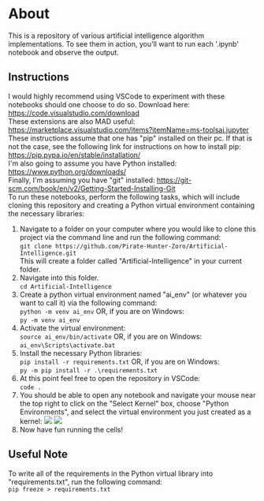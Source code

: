 # About
This is a repository of various artificial intelligence algorithm implementations. To see them in action, you'll want to run each '.ipynb' notebook and observe the output.

## Instructions
I would highly recommend using VSCode to experiment with these notebooks should one choose to do so. Download here: https://code.visualstudio.com/download<br>
These extensions are also MAD useful: https://marketplace.visualstudio.com/items?itemName=ms-toolsai.jupyter<br>
These instructions assume that one has "pip" installed on their pc. If that is not the case, see the following link for instructions on how to install pip: https://pip.pypa.io/en/stable/installation/<br>
I'm also going to assume you have Python installed:
https://www.python.org/downloads/<br>
Finally, I'm assuming you have "git" installed:
https://git-scm.com/book/en/v2/Getting-Started-Installing-Git<br>
To run these notebooks, perform the following tasks, which will include cloning this repository and creating a Python virtual environment containing the necessary libraries:
1. Navigate to a folder on your computer where you would like to clone this project via the command line and run the following command:<br>
   ```git clone https://github.com/Pirate-Hunter-Zoro/Artificial-Intelligence.git```<br>
This will create a folder called "Artificial-Intelligence" in your current folder. 
2. Navigate into this folder.<br>
   ```cd Artificial-Intelligence```
3. Create a python virtual environment named "ai_env" (or whatever you want to call it) via the following command:<br>
   ```python -m venv ai_env```
   OR, if you are on Windows:<br>
   ```py -m venv ai_env```
4. Activate the virtual environment:<br>
   ```source ai_env/bin/activate```
   OR, if you are on Windows:<br>
   ```ai_env\Scripts\activate.bat```
5. Install the necessary Python libraries:<br>
   ```pip install -r requirements.txt```
   OR, if you are on Windows:<br>
   ```py -m pip install -r .\requirements.txt```
6. At this point feel free to open the repository in VSCode:<br>
   ```code .```
7. You should be able to open any notebook and navigate your mouse near the top right to click on the "Select Kernel" box, choose "Python Environments", and select the virtual environment you just created as a kernel:
![](images/Kernel_Select_1.png)
![](images/Kernel_Select_2.png)
8. Now have fun running the cells!

## Useful Note
To write all of the requirements in the Python virtual library into "requirements.txt", run the following command:<br>
```pip freeze > requirements.txt```
